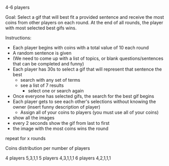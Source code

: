 4-6 players

Goal:
Select a gif that will best fit a provided sentence and receive the most coins from other players on each round. At the end of all rounds, the player with most selected best gifs wins.

Instructions:
  - Each player begins with coins with a total value of 10 each round
  - A random sentence is given
   - (We need to come up with a list of topics, or blank questions/sentences that can be completed and funny)
  - Each player has 30s to select a gif that will represent that sentence the best
    - search with any set of terms
    - see a list of 7 results
      - select one or search again
  - Once everyone has selected gifs, the search for the best gif begins
  - Each player gets to see each other's selections without knowing the owner (insert funny description of player)
    - Assign all of your coins to players (you must use all of your coins)
  - show all the images
  - every 2 seconds show the gif from last to first
  - the image with the most coins wins the round

repeat for x rounds

Coins distribution per number of players

4 players
 5,3,1,1
5 players
 4,3,1,1,1
6 players
 4,2,1,1,1


